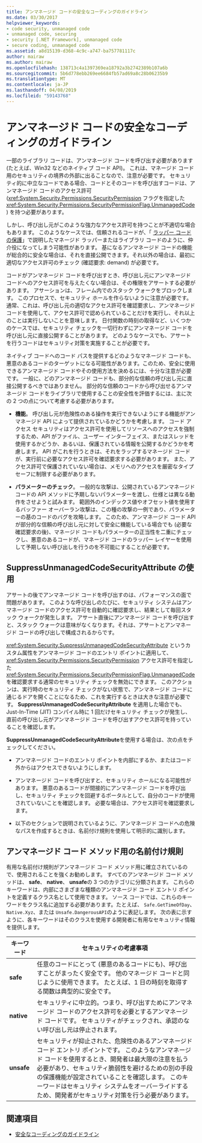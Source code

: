 ```yaml
---
title: アンマネージド コードの安全なコーディングのガイドライン
ms.date: 03/30/2017
helpviewer_keywords:
- code security, unmanaged code
- unmanaged code, securing
- security [.NET Framework], unmanaged code
- secure coding, unmanaged code
ms.assetid: a8d15139-d368-4c9c-a747-ba757781117c
author: mairaw
ms.author: mairaw
ms.openlocfilehash: 138713c4a1397369ea18792a3b2742389b107a6b
ms.sourcegitcommit: 5b6d778ebb269ee6684fb57ad69a8c28b06235b9
ms.translationtype: MT
ms.contentlocale: ja-JP
ms.lasthandoff: 04/08/2019
ms.locfileid: "59143768"
---
```

# <a name="secure-coding-guidelines-for-unmanaged-code"></a>アンマネージド コードの安全なコーディングのガイドライン
一部のライブラリ コードは、アンマネージド コードを呼び出す必要があります (たとえば、Win32 などのネイティブ コード API)。 これは、マネージド コード用のセキュリティの境界の外部に出ることなので、注意が必要です。 セキュリティ的に中立なコードである場合、コードとそのコードを呼び出すコードは、アンマネージド コードのアクセス許可 (<xref:System.Security.Permissions.SecurityPermission> フラグを指定した <xref:System.Security.Permissions.SecurityPermissionFlag.UnmanagedCode> ) を持つ必要があります。  
  
 しかし、呼び出し元がこのような強力なアクセス許可を持つことが不適切な場合もあります。 このようなケースでは、信頼されるコードが、「 [ラッパー コードの保護](../../../docs/framework/misc/securing-wrapper-code.md)」で説明したマネージド ラッパーまたはライブラリ コードのように、仲介役になってしまう可能性があります。 基になるアンマネージド コードの機能が総合的に安全な場合は、それを直接公開できます。それ以外の場合は、最初に適切なアクセス許可のチェック (確認要求: demand) が必要です。  
  
 コードがアンマネージド コードを呼び出すとき、呼び出し元にアンマネージド コードへのアクセス許可を与えたくない場合は、その権限をアサートする必要があります。 アサーションは、フレーム内でのスタック ウォークをブロックします。 このプロセスで、セキュリティ ホールを作らないように注意が必要です。 通常、これは、呼び出し元の適切なアクセス許可を確認要求し、アンマネージド コードを使用して、アクセス許可で認められていることだけを実行し、それ以上のことは実行しないことを意味します。 日付関数の時刻の取得など、いくつかのケースでは、セキュリティ チェックを一切行わずにアンマネージド コードを呼び出し元に直接公開することがあります。 どのようなケースでも、アサートを行うコードはセキュリティ対策を実施することが必要です。  
  
 ネイティブ コードへのコード パスを提供するどのようなマネージド コードも、悪意のあるコードのターゲットになる可能性があります。このため、安全に使用できるアンマネージド コードやその使用方法を決めるには、十分な注意が必要です。 一般に、どのアンマネージド コードも、部分的な信頼の呼び出し元に直接公開するべきではありません。 部分的な信頼のコードから呼び出せるアンマネージド コードをライブラリで使用することの安全性を評価するには、主に次の 2 つの点について考慮する必要があります。  
  
-   **機能**。 呼び出し元が危険性のある操作を実行できないようにする機能がアンマネージド API によって提供されているかどうかを考慮します。 コード アクセス セキュリティはアクセス許可を使用してリソースへのアクセスを強制するため、API がファイル、ユーザー インターフェイス、またはスレッドを使用するかどうか、あるいは、保護されている情報を公開するかどうかを考慮します。 API がこれを行うときは、それをラップするマネージド コードが、実行前に必要なアクセス許可を確認要求する必要があります。 また、アクセス許可で保護されていない場合は、メモリへのアクセスを厳密なタイプ セーフに制限する必要があります。  
  
-   **パラメーターのチェック**。 一般的な攻撃は、公開されているアンマネージド コードの API メソッドに予期しないパラメーターを渡し、仕様とは異なる動作をさせようと試みます。 範囲外のインデックス値やオフセット値を使用するバッファー オーバーラン攻撃は、この種の攻撃の一例であり、パラメーターの基のコードのバグを攻略します。 このため、アンマネージド コード API が部分的な信頼の呼び出し元に対して安全に機能している場合でも (必要な確認要求の後)、マネージド コードもパラメーターの正当性を二重にチェックし、悪意のあるコードが、マネージド コードのラッパー レイヤーを使用して予期しない呼び出しを行うのを不可能にすることが必要です。  
  
## <a name="using-suppressunmanagedcodesecurityattribute"></a>SuppressUnmanagedCodeSecurityAttribute の使用  
 アサートの後でアンマネージド コードを呼び出すのは、パフォーマンスの面で問題があります。 このような呼び出しのたびに、セキュリティ システムはアンマネージド コードのアクセス許可を自動的に確認要求し、結果として毎回スタック ウォークが発生します。 アサート直後にアンマネージド コードを呼び出すと、スタック ウォークは意味がなくなります。それは、アサートとアンマネージド コードの呼び出しで構成されるからです。  
  
 <xref:System.Security.SuppressUnmanagedCodeSecurityAttribute> というカスタム属性をアンマネージド コードのエントリ ポイントに適用して、 <xref:System.Security.Permissions.SecurityPermission> アクセス許可を指定した <xref:System.Security.Permissions.SecurityPermissionFlag.UnmanagedCode> を確認要求する通常のセキュリティ チェックを無効にできます。 このアクションは、実行時のセキュリティ チェックがない状態で、アンマネージド コードに通じるドアを開くことになるため、これを実行するときは大きな注意が必要です。 **SuppressUnmanagedCodeSecurityAttribute** を適用した場合でも、Just-In-Time (JIT) コンパイル時に 1 回だけセキュリティ チェックが発生し、直前の呼び出し元がアンマネージド コードを呼び出すアクセス許可を持っていることを確認します。  
  
 **SuppressUnmanagedCodeSecurityAttribute**を使用する場合は、次の点をチェックしてください。  
  
-   アンマネージド コードのエントリ ポイントを内部にするか、またはコード外からはアクセスできないようにします。  
  
-   アンマネージド コードを呼び出すと、セキュリティ ホールになる可能性があります。 悪意のあるコードが間接的にアンマネージド コードを呼び出し、セキュリティ チェックを回避するポータルとして、自分のコードが使用されていないことを確認します。 必要な場合は、アクセス許可を確認要求します。  
  
-   以下のセクションで説明されているように、アンマネージド コードへの危険なパスを作成するときは、名前付け規則を使用して明示的に識別します。  
  
## <a name="naming-convention-for-unmanaged-code-methods"></a>アンマネージド コード メソッド用の名前付け規則  
 有用な名前付け規則がアンマネージド コード メソッド用に確立されているので、使用されることを強くお勧めします。 すべてのアンマネージド コード メソッドは、 **safe**、 **native**、 **unsafe**の 3 つのカテゴリに分類されます。 これらのキーワードは、内部にさまざまな種類のアンマネージド コード エントリ ポイントを定義するクラス名として使用できます。 ソース コードでは、これらのキーワードをクラス名に追加する必要があります。たとえば、 `Safe.GetTimeOfDay`、 `Native.Xyz`、または `Unsafe.DangerousAPI`のように表記します。 次の表に示すように、各キーワードはそのクラスを使用する開発者に有用なセキュリティ情報を提供します。  
  
|キーワード|セキュリティの考慮事項|  
|-------------|-----------------------------|  
|**safe**|任意のコードにとって (悪意のあるコードにも)、呼び出すことがまったく安全です。 他のマネージド コードと同じように使用できます。 たとえば、1 日の時刻を取得する関数は典型的に安全です。|  
|**native**|セキュリティに中立的。つまり、呼び出すためにアンマネージド コードのアクセス許可を必要とするアンマネージド コードです。 セキュリティがチェックされ、承認のない呼び出し元は停止されます。|  
|**unsafe**|セキュリティが抑止された、危険性のあるアンマネージド コード エントリ ポイントです。 このようなアンマネージド コードを使用するとき、開発者は最大限の注意を払う必要があり、セキュリティ脆弱性を避けるための別の手段の保護機能が設定されていることを確認します。 このキーワードはセキュリティ システムをオーバーライドするため、開発者がセキュリティ対策を行う必要があります。|  
  
## <a name="see-also"></a>関連項目

- [安全なコーディングのガイドライン](../../../docs/standard/security/secure-coding-guidelines.md)
